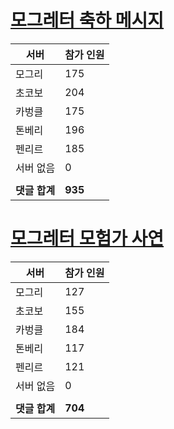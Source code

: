 # [모그레터 축하 메시지](./Event250701_v7_2_10th_moogleletter0.md)

|서버|참가 인원|
|-|-|
|모그리|175|
|초코보|204|
|카벙클|175|
|톤베리|196|
|펜리르|185|
|서버 없음|0|
|||
|**댓글 합계**|**935**|


# [모그레터 모험가 사연](./Event250701_v7_2_10th_moogleletter1.md)

|서버|참가 인원|
|-|-|
|모그리|127|
|초코보|155|
|카벙클|184|
|톤베리|117|
|펜리르|121|
|서버 없음|0|
|||
|**댓글 합계**|**704**|


